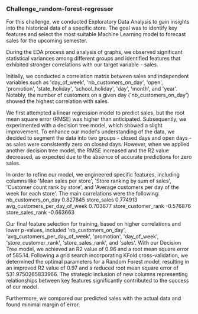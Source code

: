 ### Challenge_random-forest-regressor

For this challenge, we conducted Exploratory Data Analysis to gain insights into the historical data of a specific store. The goal was to identify key features and select the most suitable Machine Learning model to forecast sales for the upcoming semester.

During the EDA process and analysis of graphs, we observed significant statistical variances among different groups and identified features that exhibited stronger correlations with our target variable - sales.

Initially, we conducted a correlation matrix between sales and independent variables such as 'day_of_week', 'nb_customers_on_day', 'open', 'promotion', 'state_holiday', 'school_holiday', 'day', 'month', and 'year'. Notably, the number of customers on a given day ('nb_customers_on_day') showed the highest correlation with sales.

We first attempted a linear regression model to predict sales, but the root mean square error (RMSE) was higher than anticipated. Subsequently, we experimented with a decision tree model, which showed a slight improvement.
To enhance our model's understanding of the data, we decided to segment the data into two groups - closed days and open days - as sales were consistently zero on closed days. However, when we applied another decision tree model, the RMSE increased and the R2 value decreased, as expected due to the absence of accurate predictions for zero sales.

In order to refine our model, we engineered specific features, including columns like 'Mean sales per store', 'Store ranking by sum of sales', 'Customer count rank by store', and 'Average customers per day of the week for each store'. The main correlations were the following:
nb_customers_on_day              0.827845
store_sales                      0.774913
avg_customers_per_day_of_week    0.703677
store_customer_rank             -0.576876
store_sales_rank                -0.663663

Our final feature selection for training, based on higher correlations and lower p-values, included 'nb_customers_on_day', 'avg_customers_per_day_of_week', 'promotion', 'day_of_week', 'store_customer_rank', 'store_sales_rank', and 'sales'.
With our Decision Tree model, we achieved an R2 value of 0.96 and a root mean square error of 585.14. Following a grid search incorporating KFold cross-validation, we determined the optimal parameters for a Random Forest model, resulting in an improved R2 value of 0.97 and a reduced root mean square error of 531.9750265833966. The strategic inclusion of new columns representing relationships between key features significantly contributed to the success of our model.

Furthermore, we compared our predicted sales with the actual data and found minimal margin of error.
